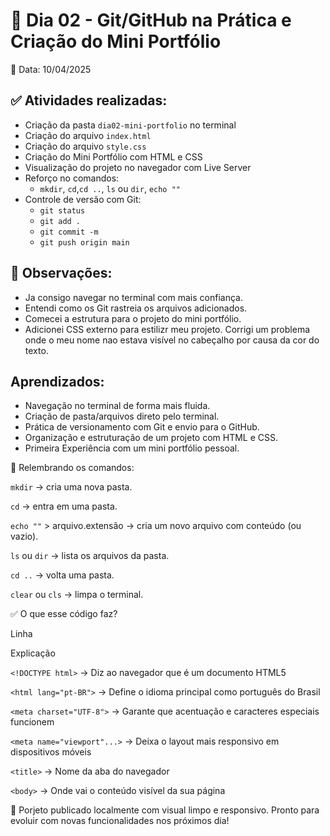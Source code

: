 # 📒 Dia 02 - Git/GitHub na Prática e Criação do Mini Portfólio

📅 Data: 10/04/2025

## ✅ Atividades realizadas:
- Criação da pasta `dia02-mini-portfolio` no terminal
- Criação do arquivo `index.html`
- Criação do arquivo `style.css`
- Criação do Mini Portfólio com HTML e CSS
- Visualização do projeto no navegador com Live Server
- Reforço no comandos:
    - `mkdir`, `cd`,`cd ..`, `ls` ou `dir`, `echo ""`
- Controle de versão com Git:
    - `git status`
    - `git add .`
    - `git commit -m`
    - `git push origin main`

## 💭 Observações:
 - Ja consigo navegar no terminal com mais confiança.
 - Entendi como os Git rastreia os arquivos adicionados.
 - Comecei a estrutura para o projeto do mini portfólio.
 - Adicionei CSS externo para estilizr meu projeto.
  Corrigi um problema onde o meu nome nao estava visível no cabeçalho por causa da cor do texto.

 ## Aprendizados:
 - Navegação no terminal de forma mais fluida.
 - Criação de pasta/arquivos direto pelo terminal.
 - Prática de versionamento com Git e envio para o GitHub.
 - Organização e estruturação de um projeto com HTML e CSS.
 - Primeira Experiência com um mini portfólio pessoal.
 
📘 Relembrando os comandos:

`mkdir` → cria uma nova pasta.

`cd` → entra em uma pasta.

`echo ""` > arquivo.extensão → cria um novo arquivo com conteúdo (ou vazio).

`ls` ou `dir` → lista os arquivos da pasta.

`cd ..` → volta uma pasta.

`clear` ou `cls` → limpa o terminal.

✅ O que esse código faz?

Linha

Explicação

`<!DOCTYPE html>` → Diz ao navegador que é um documento HTML5

`<html lang="pt-BR">` → Define o idioma principal como português do Brasil

`<meta charset="UTF-8">` → Garante que acentuação e caracteres especiais funcionem

`<meta name="viewport"...>` → Deixa o layout mais responsivo em dispositivos móveis

`<title>` → Nome da aba do navegador

`<body>` → Onde vai o conteúdo visível da sua página


 🔗 Porjeto publicado localmente com visual limpo e responsivo. Pronto para evoluir com novas funcionalidades nos próximos dia!